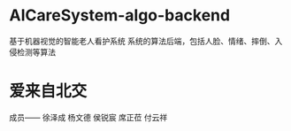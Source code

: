 # AICareSystem-algo-backend
基于机器视觉的智能老人看护系统
系统的算法后端，包括人脸、情绪、摔倒、入侵检测等算法
# 爱来自北交

成员—— 徐泽成 杨文德 侯锐宸 席正莅 付云祥

